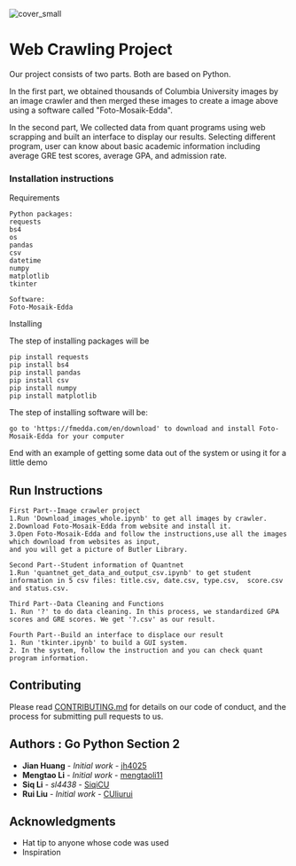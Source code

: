 
![cover_small](https://user-images.githubusercontent.com/44420637/49211320-4f3aec00-f38d-11e8-8d3f-85a5c9d6a84a.jpg)
# Web Crawling Project

Our project consists of two parts. Both are based on Python. 

In the first part, we obtained thousands of Columbia University images by an image crawler and then merged these images to create a image above using a software called "Foto-Mosaik-Edda". 

In the second part, We collected data from quant programs using web scrapping and built an interface to display our results. 
Selecting different program, user can know about basic academic information including average GRE test scores, average GPA, and admission rate.


### Installation instructions
Requirements

```
Python packages: 
requests
bs4 
os
pandas
csv
datetime
numpy
matplotlib
tkinter 

Software:
Foto-Mosaik-Edda
```

Installing


The step of installing packages will be

```
pip install requests
pip install bs4
pip install pandas
pip install csv
pip install numpy
pip install matplotlib
```
The step of installing software will be:
```
go to 'https://fmedda.com/en/download' to download and install Foto-Mosaik-Edda for your computer

```

End with an example of getting some data out of the system or using it for a little demo

## Run Instructions


```
First Part--Image crawler project
1.Run 'Download_images_whole.ipynb' to get all images by crawler.
2.Download Foto-Mosaik-Edda from website and install it.
3.Open Foto-Mosaik-Edda and follow the instructions,use all the images which download from websites as input, 
and you will get a picture of Butler Library. 

```

```
Second Part--Student information of Quantnet
1.Run 'quantnet_get_data_and_output_csv.ipynb' to get student information in 5 csv files: title.csv, date.csv, type.csv,  score.csv and status.csv. 
```

```
Third Part--Data Cleaning and Functions
1. Run '?' to do data cleaning. In this process, we standardized GPA scores and GRE scores. We get '?.csv' as our result.
```

```
Fourth Part--Build an interface to displace our result
1. Run 'tkinter.ipynb' to build a GUI system. 
2. In the system, follow the instruction and you can check quant program information.
```


## Contributing

Please read [CONTRIBUTING.md](https://gist.github.com/PurpleBooth/b24679402957c63ec426) for details on our code of conduct, and the process for submitting pull requests to us.


## Authors : Go Python Section 2

* **Jian Huang** - *Initial work* - [jh4025](https://github.com/jh4025)
* **Mengtao Li** - *Initial work* - [mengtaoli11](https://github.com/mengtaoli11)
* **Siq Li** - *sl4438* - [SiqiCU](https://github.com/SiqiCU)
* **Rui Liu** - *Initial work* - [CUliurui](https://github.com/CUliurui)


## Acknowledgments

* Hat tip to anyone whose code was used
* Inspiration

